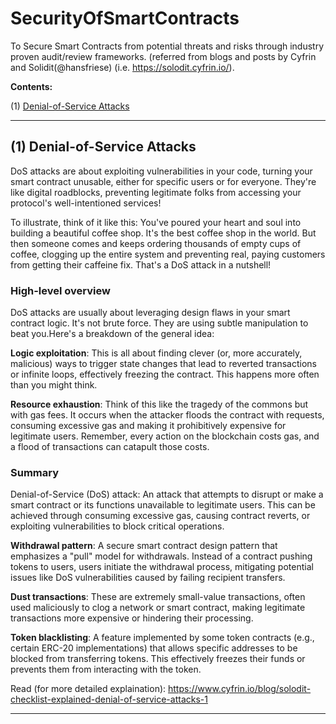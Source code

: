 # SecurityOfSmartContracts
To Secure Smart Contracts from potential threats and risks through industry proven audit/review frameworks. (referred from blogs and posts by Cyfrin and Solidit(@hansfriese) (i.e. https://solodit.cyfrin.io/). 

**Contents:**

(1) [Denial-of-Service Attacks](https://github.com/MUdayVarma/SecurityOfSmartContracts/new/main?readme=1#1-denial-of-service-attacks)
 

------------------------------------------------- 

## (1) Denial-of-Service Attacks

‍DoS attacks are about exploiting vulnerabilities in your code, turning your smart contract unusable, either for specific users or for everyone. 
They're like digital roadblocks, preventing legitimate folks from accessing your protocol's well-intentioned services! 

To illustrate, think of it like this: You've poured your heart and soul into building a beautiful coffee shop. It's the best coffee shop in the world. 
But then someone comes and keeps ordering thousands of empty cups of coffee, clogging up the entire system and preventing real, paying customers from getting their caffeine fix. That's a DoS attack in a nutshell! 

### High-level overview
DoS attacks are usually about leveraging design flaws in your smart contract logic. It's not brute force. They are using subtle manipulation to beat you.Here's a breakdown of the general idea:

**Logic exploitation**: This is all about finding clever (or, more accurately, malicious) ways to trigger state changes that lead to reverted transactions or infinite loops, effectively freezing the contract. 
This happens more often than you might think.

**Resource exhaustion**: Think of this like the tragedy of the commons but with gas fees. It occurs when the attacker floods the contract with requests, consuming excessive gas and making it prohibitively expensive for legitimate users.
Remember, every action on the blockchain costs gas, and a flood of transactions can catapult those costs.

### Summary
Denial-of-Service (DoS) attack: An attack that attempts to disrupt or make a smart contract or its functions unavailable to legitimate users. This can be achieved through consuming excessive gas, causing contract reverts, or exploiting vulnerabilities to block critical operations.

‍**Withdrawal pattern**: A secure smart contract design pattern that emphasizes a "pull" model for withdrawals. Instead of a contract pushing tokens to users, users initiate the withdrawal process, mitigating potential issues like DoS vulnerabilities caused by failing recipient transfers.

**‍Dust transactions**: These are extremely small-value transactions, often used maliciously to clog a network or smart contract, making legitimate transactions more expensive or hindering their processing.

**‍Token blacklisting**: A feature implemented by some token contracts (e.g., certain ERC-20 implementations) that allows specific addresses to be blocked from transferring tokens. This effectively freezes their funds or prevents them from interacting with the token.


Read (for more detailed explaination): https://www.cyfrin.io/blog/solodit-checklist-explained-denial-of-service-attacks-1 

------------------------------------------------- 


